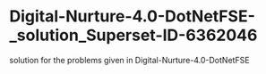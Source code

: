 # Digital-Nurture-4.0-DotNetFSE-_solution_Superset-ID-6362046
solution for the problems given in Digital-Nurture-4.0-DotNetFSE
